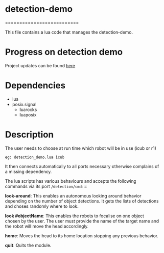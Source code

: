 # detection-demo
==========================

This file contains a lua code that manages the detection-demo. 

# Progress on detection demo
Project updates can be found [here](https://github.com/vtikha/detection-demo/projects/1?)

# Dependencies
 - lua
 - posix.signal
   - luarocks
   - luaposix
 

# Description

The user needs to choose at run time which robot will be in use (icub or r1)
```
eg: detection_demo.lua icub
```
It then connects automatically to all ports necessary otherwise complains of a missing dependency.

The lua scripts has various behaviours and accepts the following commands via its port `/detection/cmd:i`:

**look-around**:
This enables an autonomous looking around behavior depending on the number of object detections. It gets the lists of detections and choses randomly where to look. 

**look #objectName**:
This enables the robots to focalise on one object chosen by the user. The user must provide the name of the target name and the robot will move the head accordingly.

**home**:
Moves the head to its home location stopping any previous behavior.

**quit**:
Quits the module.



